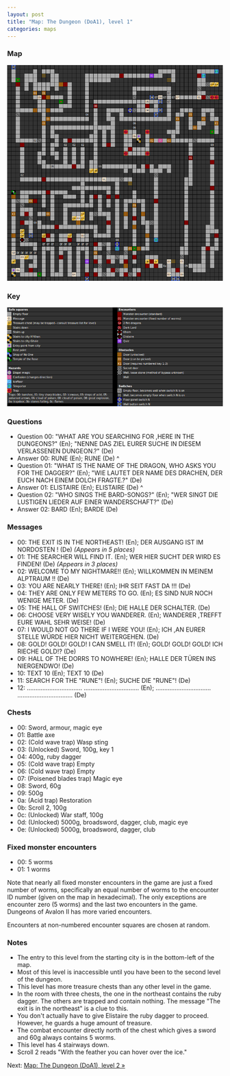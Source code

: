 ```yaml
---
layout: post
title: "Map: The Dungeon (DoA1), level 1"
categories: maps
---
```


### Map

![Dungeons of Avalon, dungeon level 1 map](../images/doa1-d1.png "Dungeon level 1 map")

### Key

![Dungeons of Avalon, map key](../images/doa1-key.png "Map key")

### Questions

* Question 00: "WHAT ARE YOU SEARCHING FOR ,HERE IN THE DUNGEONS?" (En); "NENNE DAS ZIEL EURER SUCHE IN DIESEM VERLASSENEN DUNGEON.?" (De)
* Answer 00: RUNE (En); RUNE (De)
^
* Question 01: "WHAT IS THE NAME OF THE DRAGON,  WHO ASKS YOU FOR THE DAGGER?" (En); "WIE LAUTET DER NAME DES DRACHEN, DER EUCH NACH EINEM DOLCH  FRAGTE.?" (De)
* Answer 01: ELISTAIRE (En); ELISTAIRE (De)
^
* Question 02: "WHO SINGS THE BARD-SONGS?" (En); "WER SINGT DIE LUSTIGEN LIEDER AUF EINER WANDERSCHAFT?" (De)
* Answer 02: BARD (En); BARDE (De)

### Messages

* 00: THE EXIT IS IN THE NORTHEAST! (En); DER AUSGANG IST IM NORDOSTEN ! (De)
  _(Appears in 5 places)_
* 01: THE SEARCHER WILL FIND IT. (En); WER HIER SUCHT DER WIRD ES FINDEN! (De)
  _(Appears in 3 places)_
* 02: WELCOME TO MY NIGHTMARE!! (En); WILLKOMMEN IN MEINEM ALPTRAUM !! (De)
* 03: YOU ARE NEARLY THERE! (En); IHR SEIT FAST DA !!! (De)
* 04: THEY ARE ONLY FEW METERS TO GO. (En); ES SIND NUR NOCH WENIGE METER. (De)
* 05: THE HALL OF SWITCHES! (En); DIE HALLE DER SCHALTER. (De)
* 06: CHOOSE VERY WISELY YOU WANDERER. (En); WANDERER ,TREFFT EURE WAHL SEHR WEISE! (De)
* 07: I WOULD NOT GO THERE IF I WERE  YOU! (En); ICH ,AN EURER STELLE W&Uuml;RDE HIER NICHT WEITERGEHEN. (De)
* 08: GOLD! GOLD! GOLD! I CAN SMELL IT! (En); GOLD! GOLD! GOLD! ICH RIECHE GOLD!? (De)
* 09: HALL OF THE DORRS TO NOWHERE! (En); HALLE DER T&Uuml;REN INS NIERGENDWO! (De)
* 10: TEXT 10 (En); TEXT 10 (De)
* 11: SEARCH FOR THE "RUNE"! (En); SUCHE DIE "RUNE"! (De)
* 12: ................................ ................................ (En); ................................ ................................ (De)

### Chests

* 00: Sword, armour, magic eye
* 01: Battle axe
* 02: (Cold wave trap) Wasp sting
* 03: (Unlocked) Sword, 100g, key 1
* 04: 400g, ruby dagger
* 05: (Cold wave trap) Empty
* 06: (Cold wave trap) Empty
* 07: (Poisened blades trap) Magic eye
* 08: Sword, 60g
* 09: 500g
* 0a: (Acid trap) Restoration
* 0b: Scroll 2, 100g
* 0c: (Unlocked) War staff, 100g
* 0d: (Unlocked) 5000g, broadsword, dagger, club, magic eye
* 0e: (Unlocked) 5000g, broadsword, dagger, club

### Fixed monster encounters

* 00: 5 worms
* 01: 1 worms

Note that nearly all fixed monster encounters in the game are just a fixed
number of worms, specifically an equal number of worms to the encounter ID
number (given on the map in hexadecimal). The only exceptions are encounter zero
(5 worms) and the last two encounters in the game. Dungeons of Avalon II has
more varied encounters.

Encounters at non-numbered encounter squares are chosen at random.

### Notes

* The entry to this level from the starting city is in the bottom-left of
  the map.
* Most of this level is inaccessible until you have been to the second level of
  the dungeon.
* This level has more treasure chests than any other level in the game.
* In the room with three chests, the one in the northeast contains the ruby
  dagger. The others are trapped and contain nothing. The message
  "The exit is in the northeast" is a clue to this.
* You don't actually have to give Elistaire the ruby dagger to proceed.
  However, he guards a huge amount of treasure.
* The combat encounter directly north of the chest which gives a sword and 60g
  always contains 5 worms.
* This level has 4 stairways down.
* Scroll 2 reads "With the feather you can hover over the ice."

Next: [Map: The Dungeon (DoA1), level 2 &raquo;](doa1-dungeon2.html)
